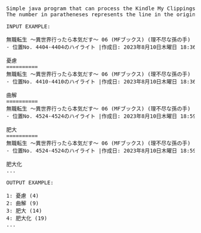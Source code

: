 <pre>
Simple java program that can process the Kindle My Clippings text file into a simple text file with only the line numbers and contents.
The number in paratheneses represents the line in the original file and the number on the left represents the index.

INPUT EXAMPLE:

無職転生 ～異世界行ったら本気だす～ 06 (MFブックス) (理不尽な孫の手)
- 位置No. 4404-4404のハイライト |作成日: 2023年8月10日木曜日 18:36:08

憂慮
==========
無職転生 ～異世界行ったら本気だす～ 06 (MFブックス) (理不尽な孫の手)
- 位置No. 4410-4410のハイライト |作成日: 2023年8月10日木曜日 18:36:48

曲解
==========
無職転生 ～異世界行ったら本気だす～ 06 (MFブックス) (理不尽な孫の手)
- 位置No. 4524-4524のハイライト |作成日: 2023年8月10日木曜日 18:59:17

肥大
==========
無職転生 ～異世界行ったら本気だす～ 06 (MFブックス) (理不尽な孫の手)
- 位置No. 4524-4524のハイライト |作成日: 2023年8月10日木曜日 18:59:24

肥大化
...

OUTPUT EXAMPLE:

1: 憂慮 (4)
2: 曲解 (9)
3: 肥大 (14)
4: 肥大化 (19)
...
</pre>

